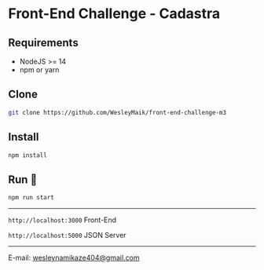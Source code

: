 # Front-End Challenge - Cadastra

## Requirements

- NodeJS >= 14
- npm or yarn

## Clone

```bash
git clone https://github.com/WesleyMaik/front-end-challenge-m3
```

## Install

```bash
npm install
```

## Run 🚀

```bash
npm run start
```

---

`http://localhost:3000` Front-End

`http://localhost:5000` JSON Server

---

E-mail: wesleynamikaze404@gmail.com
